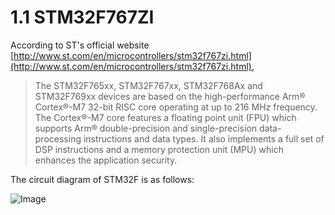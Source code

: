 # 1.1 STM32F767ZI

According to ST's official website [http://www.st.com/en/microcontrollers/stm32f767zi.html](http://www.st.com/en/microcontrollers/stm32f767zi.html),

> The STM32F765xx, STM32F767xx, STM32F768Ax and STM32F769xx devices are based on the high-performance Arm® Cortex®-M7 32-bit RISC core operating at up to 216 MHz frequency. The Cortex®-M7 core features a floating point unit (FPU) which supports Arm® double-precision and single-precision data-processing instructions and data types. It also implements a full set of DSP instructions and a memory protection unit (MPU) which enhances the application security.


The circuit diagram of STM32F is as follows:


![Image](http://www.st.com/content/ccc/fragment/product_related/rpn_information/product_circuit_diagram/2f/74/3a/eb/6c/03/43/ad/bd_stm32f767xi_2mb.jpg/files/bd_stm32f767xi_2mb.jpg/_jcr_content/translations/en.bd_stm32f767xi_2mb.jpg)


